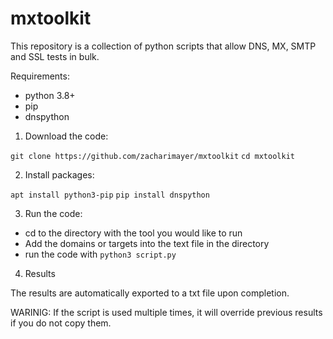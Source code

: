 # mxtoolkit

This repository is a collection of python scripts that allow DNS, MX, SMTP and SSL tests in bulk.

Requirements:
  - python 3.8+
  - pip
  - dnspython
  


  1. Download the code:
  
  ```git clone https://github.com/zacharimayer/mxtoolkit```
  ```cd mxtoolkit```
  
  2. Install packages:
  
  ```apt install python3-pip```
  ```pip install dnspython```
  
  3. Run the code:
  
  - cd to the directory with the tool you would like to run
  - Add the domains or targets into the text file in the directory
  - run the code with ```python3 script.py```
  
  4. Results
  
  The results are automatically exported to a txt file upon completion. 
  
  WARINIG: If the script is used multiple times, it will override previous results if you do not copy them.

